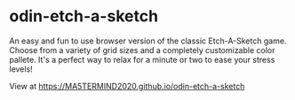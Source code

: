 # odin-etch-a-sketch

An easy and fun to use browser version of the classic Etch-A-Sketch game. Choose from a variety of grid sizes and a completely customizable color pallete. It's a perfect way to relax for a minute or two to ease your stress levels!

View at https://MA5TERMIND2020.github.io/odin-etch-a-sketch